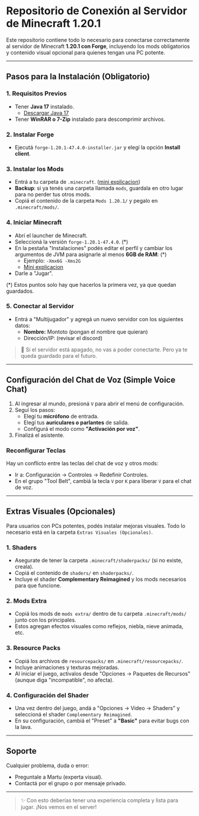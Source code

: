 # Repositorio de Conexión al Servidor de Minecraft 1.20.1

Este repositorio contiene todo lo necesario para conectarse correctamente al servidor de Minecraft **1.20.1 con Forge**, incluyendo los mods obligatorios y contenido visual opcional para quienes tengan una PC potente.

---

## Pasos para la Instalación (Obligatorio)

### 1. Requisitos Previos

- Tener **Java 17** instalado.
  - [Descargar Java 17](https://adoptium.net/en-GB/temurin/releases/?version=17)
- Tener **WinRAR o 7-Zip** instalado para descomprimir archivos.

### 2. Instalar Forge

- Ejecutá `forge-1.20.1-47.4.0-installer.jar` y elegí la opción **Install client**.

### 3. Instalar los Mods

- Entrá a tu carpeta de `.minecraft`. ([mini explicacion](https://youtu.be/XYNdWGJI0Vg?si=e3KWQYHHYuu7C6lL\&t=43))
- **Backup**: si ya tenés una carpeta llamada `mods`, guardala en otro lugar para no perder tus otros mods.
- Copiá el contenido de la carpeta `Mods 1.20.1/` y pegalo en `.minecraft/mods/`.

### 4. Iniciar Minecraft

- Abrí el launcher de Minecraft.
- Seleccioná la versión `forge-1.20.1-47.4.0`. (\*)
- En la pestaña "Instalaciones" podés editar el perfil y cambiar los argumentos de JVM para asignarle al menos **6GB de RAM**: (\*)
  - Ejemplo: `-Xmx6G -Xms2G`
  - [Mini explicacion](https://www.youtube.com/clip/UgkxccZbczh97olrcoOc_uja0_PHN1YS4sQX)
- Darle a "Jugar".

(\*) Estos puntos solo hay que hacerlos la primera vez, ya que quedan guardados.

### 5. Conectar al Servidor

- Entrá a "Multijugador" y agregá un nuevo servidor con los siguientes datos:
  - **Nombre:** Montoto (pongan el nombre que quieran)
  - Dirección/IP: (revisar el discord)

> 🚨 Si el servidor está apagado, no vas a poder conectarte. Pero ya te queda guardado para el futuro.

---

## Configuración del Chat de Voz (Simple Voice Chat)

1. Al ingresar al mundo, presioná `V` para abrir el menú de configuración.
2. Seguí los pasos:
   - Elegí tu **micrófono** de entrada.
   - Elegí tus **auriculares o parlantes** de salida.
   - Configurá el modo como **"Activación por voz"**.
3. Finalizá el asistente.

### Reconfigurar Teclas

Hay un conflicto entre las teclas del chat de voz y otros mods:

- Ir a: Configuración → Controles → Redefinir Controles.
- En el grupo "Tool Belt", cambiá la tecla `V` por `K` para liberar `V` para el chat de voz.

---

## Extras Visuales (Opcionales)

Para usuarios con PCs potentes, podés instalar mejoras visuales. Todo lo necesario está en la carpeta `Extras Visuales (Opcionales)`.

### 1. Shaders

- Asegurate de tener la carpeta `.minecraft/shaderpacks/` (si no existe, creala).
- Copiá el contenido de `shaders/` en `shaderpacks/`.
- Incluye el shader **Complementary Reimagined** y los mods necesarios para que funcione.

### 2. Mods Extra

- Copiá los mods de `mods extra/` dentro de tu carpeta `.minecraft/mods/` junto con los principales.
- Estos agregan efectos visuales como reflejos, niebla, nieve animada, etc.

### 3. Resource Packs

- Copiá los archivos de `resourcepacks/` en `.minecraft/resourcepacks/`.
- Incluye animaciones y texturas mejoradas.
- Al iniciar el juego, activalos desde "Opciones → Paquetes de Recursos" (aunque diga "incompatible", no afecta).

### 4. Configuración del Shader

- Una vez dentro del juego, andá a "Opciones → Video → Shaders" y seleccioná el shader `Complementary Reimagined`.
- En su configuración, cambiá el "Preset" a **"Basic"** para evitar bugs con la lava.

---

## Soporte

Cualquier problema, duda o error:

- Preguntale a Martu (experta visual).
- Contactá por el grupo o por mensaje privado.

---

> ✨ Con esto deberías tener una experiencia completa y lista para jugar. ¡Nos vemos en el server!

